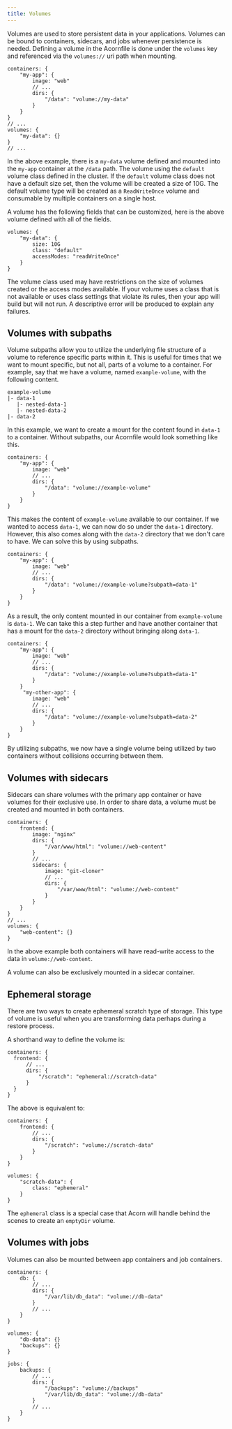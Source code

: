 ```yaml
---
title: Volumes
---
```


Volumes are used to store persistent data in your applications. Volumes can be bound to containers, sidecars, and jobs whenever persistence is needed. Defining a volume in the Acornfile is done under the `volumes` key and referenced via the `volumes://` uri path when mounting.

```acorn
containers: {
    "my-app": {
        image: "web"
        // ...
        dirs: {
            "/data": "volume://my-data"
        }
    }
}
// ...
volumes: {
    "my-data": {}
}
// ...
```

In the above example, there is a `my-data` volume defined and mounted into the `my-app` container at the `/data` path. The volume using the `default` volume class defined in the cluster. If the `default` volume class does not have a default size set, then the volume will be created a size of 10G. The default volume type will be created as a `ReadWriteOnce` volume and consumable by multiple containers on a single host.

A volume has the following fields that can be customized, here is the above volume defined with all of the fields.

```acorn
volumes: {
    "my-data": {
        size: 10G
        class: "default"
        accessModes: "readWriteOnce"
    }
}
```

The volume class used may have restrictions on the size of volumes created or the access modes available. If your volume uses a class that is not available or uses class settings that violate its rules, then your app will build but will not run. A descriptive error will be produced to explain any failures.

## Volumes with subpaths

Volume subpaths allow you to utilize the underlying file structure of a volume to reference specific parts within it. This is useful for times that we want to mount specific, but not all, parts of a volume to a container. For example, say that we have a volume, named `example-volume`, with the following content.

```
example-volume
|- data-1
   |- nested-data-1
   |- nested-data-2
|- data-2
```

In this example, we want to create a mount for the content found in `data-1` to a container. Without subpaths, our Acornfile would look something like this.

```acorn
containers: {
    "my-app": {
        image: "web"
        // ...
        dirs: {
            "/data": "volume://example-volume"
        }
    }
}
```

This makes the content of `example-volume` available to our container. If we wanted to access `data-1`, we can now do so under the `data-1` directory. However, this also comes along with the `data-2` directory that we don't care to have. We can solve this by using subpaths.

```acorn
containers: {
    "my-app": {
        image: "web"
        // ...
        dirs: {
            "/data": "volume://example-volume?subpath=data-1"
        }
    }
}
```

As a result, the only content mounted in our container from `example-volume` is `data-1`. We can take this a step further and have another container that has a mount for the `data-2` directory without bringing along `data-1`.

```acorn
containers: {
    "my-app": {
        image: "web"
        // ...
        dirs: {
            "/data": "volume://example-volume?subpath=data-1"
        }
    }
     "my-other-app": {
        image: "web"
        // ...
        dirs: {
            "/data": "volume://example-volume?subpath=data-2"
        }
    }
}
```

By utilizing subpaths, we now have a single volume being utilized by two containers without collisions occurring between them.

## Volumes with sidecars

Sidecars can share volumes with the primary app container or have volumes for their exclusive use. In order to share data, a volume must be created and mounted in both containers.

```acorn
containers: {
    frontend: {
        image: "nginx"
        dirs: {
            "/var/www/html": "volume://web-content"
        }
        // ...
        sidecars: {
            image: "git-cloner"
            // ...
            dirs: {
                "/var/www/html": "volume://web-content"
            }
        }
    }
}
// ...
volumes: {
    "web-content": {}
}
```

In the above example both containers will have read-write access to the data in `volume://web-content`.

A volume can also be exclusively mounted in a sidecar container.

## Ephemeral storage

There are two ways to create ephemeral scratch type of storage. This type of volume is useful when you are transforming data perhaps during a restore process.

A shorthand way to define the volume is:

  ```acorn
containers: {
    frontend: {
        // ...
        dirs: {
            "/scratch": "ephemeral://scratch-data"
        }
    }
}
```

The above is equivalent to:

```acorn
containers: {
    frontend: {
        // ...
        dirs: {
            "/scratch": "volume://scratch-data"
        }
    }
}

volumes: {
    "scratch-data": {
        class: "ephemeral" 
    }
}
```

The `ephemeral` class is a special case that Acorn will handle behind the scenes to create an `emptyDir` volume.

## Volumes with jobs

Volumes can also be mounted between app containers and job containers.

```acorn
containers: {
    db: {
        // ...
        dirs: {
            "/var/lib/db_data": "volume://db-data"
        }
        // ...
    }
}

volumes: {
    "db-data": {}
    "backups": {}
}

jobs: {
    backups: {
        // ...
        dirs: {
            "/backups": "volume://backups"
            "/var/lib/db_data": "volume://db-data"
        }
        // ...
    }
}
```
